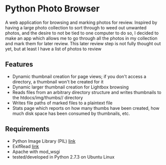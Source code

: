 Python Photo Browser
====================

A web application for browsing and marking photos for review. Inspired by having
a large photo collection to sort through to weed out unwanted photos, and the
desire to not be tied to one computer to do so, I decided to make an app which
allows me to go through all the photos in my collection and mark them for later
review. This later review step is not fully thought out yet, but at least I
have a list of photos to review

Features
--------

* Dynamic thumbnail creation for page views; if you don't access a directory,
a thumbnail won't be created for it
* Dynamic larger thumbnail creation for Lightbox browsing
* Reads files from an arbitrary directory structure and writes thumbnails to
the htdocs/img/thumbs/<size>/ directory
* Writes file paths of marked files to a plaintext file
* Stats page which reports on how many thumbs have been created, how much disk
space has been consumed by thumbnails, etc.

Requirements
------------

* Python Image Library (PIL) [link](http://www.pythonware.com/products/pil/)
* ExifRead [link](https://pypi.python.org/pypi/ExifRead)
* Apache with mod\_wsgi
* tested/developed in Python 2.7.3 on Ubuntu Linux
